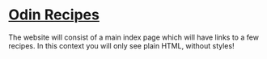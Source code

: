 # <a href="https://frankmorro.github.io/odin-recipes/">Odin Recipes</a>

The website will consist of a main index page which will have links to a few recipes.
In this context you will only see plain HTML, without styles!
